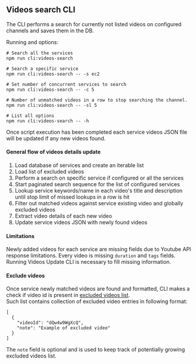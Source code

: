 ## Videos search CLI

The CLI performs a search for currently not listed videos on configured channels and saves them in the DB.  

Running and options:

```
# Search all the services
npm run cli:videos-search

# Search a specific service
npm run cli:videos-search -- -s ec2

# Set number of concurrent services to search
npm run cli:videos-search -- -c 5

# Number of unmatched videos in a row to stop searching the channel.
npm run cli:videos-search -- -sl 5

# List all options
npm run cli:videos-search -- -h
```

Once script execution has been completed each service videos JSON file will be updated if any new videos found.

#### General flow of videos details update 

1) Load database of services and create an iterable list 
2) Load list of excluded videos
3) Perform a search on specific service if configured or all the services
4) Start paginated search sequence for the list of configured services
5) Lookup service keywords/name in each video's title and description until stop limit of missed lookups in a row is hit
6) Filter out matched videos against service existing video and globally excluded videos
7) Extract video details of each new video
8) Update service videos JSON with newly found videos

#### Limitations

Newly added videos for each service are missing fields due to Youtube API response limitations. Every video is missing `duration` and `tags` fields. Running Videos Update CLI is necessary to fill missing information. 

#### Exclude videos

Once service newly matched videos are found and formatted, CLI makes a check if video id is present in [excluded videos list](cli/videos-search/excluded-videos.json).  
Such list contains collection of excluded video entries in following format:

```
[
  {
    "videoId": "dQw4w9WgXcQ",
    "note": "Example of excluded video"
  }
]
``` 

The `note` field is optional and is used to keep track of potentially growing excluded videos list.
